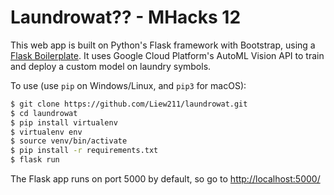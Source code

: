 # Laundrowat?? - MHacks 12

This web app is built on Python's Flask framework with Bootstrap, using a [Flask Boilerplate](https://github.com/realpython/flask-boilerplate).  It uses Google Cloud Platform's AutoML Vision API to train and deploy a custom model on laundry symbols.

To use (use `pip` on Windows/Linux, and `pip3` for macOS):
```bash
$ git clone https://github.com/Liew211/laundrowat.git
$ cd laundrowat
$ pip install virtualenv
$ virtualenv env
$ source venv/bin/activate
$ pip install -r requirements.txt
$ flask run 
```
The Flask app runs on port 5000 by default, so go to [http://localhost:5000/](http://localhost:5000/)
